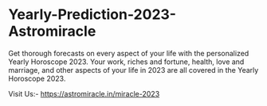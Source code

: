 # Yearly-Prediction-2023-Astromiracle
Get thorough forecasts on every aspect of your life with the personalized Yearly Horoscope 2023. Your work, riches and fortune, health, love and marriage, and other aspects of your life in 2023 are all covered in the Yearly Horoscope 2023.

Visit Us:- https://astromiracle.in/miracle-2023
